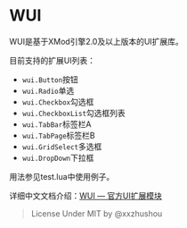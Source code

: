 # WUI
WUI是基于XMod引擎2.0及以上版本的UI扩展库。

目前支持的扩展UI列表：

* `wui.Button`按钮
* `wui.Radio`单选
* `wui.Checkbox`勾选框
* `wui.CheckboxList`勾选框列表
* `wui.TabBar`标签栏A
* `wui.TabPage`标签栏B
* `wui.GridSelect`多选框
* `wui.DropDown`下拉框

用法参见test.lua中使用例子。

详细中文文档介绍：[WUI — 官方UI扩展模块](https://www.yuque.com/irvinpang/xxzhushou/xmod_api_ext_wui)

> License Under MIT by @xxzhushou